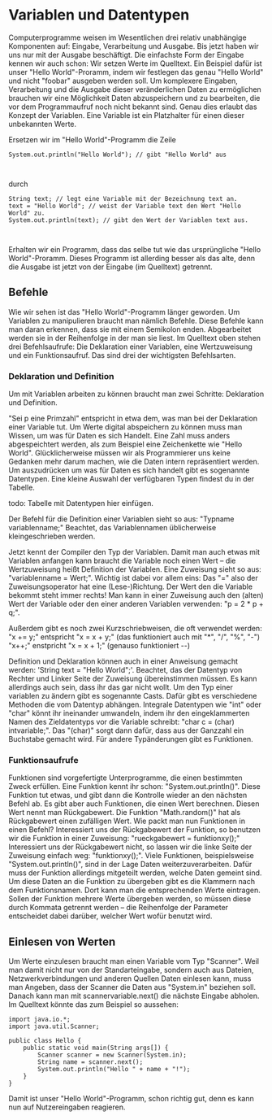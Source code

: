 # Variablen und Datentypen
Computerprogramme weisen im Wesentlichen drei relativ unabhängige Komponenten auf: Eingabe, Verarbeitung und Ausgabe. Bis jetzt haben wir uns nur mit der Ausgabe beschäftigt.
Die einfachste Form der Eingabe kennen wir auch schon: Wir setzen Werte im Quelltext. Ein Beispiel dafür ist unser "Hello World"-Proramm, indem wir festlegen das genau "Hello World" und nicht "foobar" ausgeben werden soll.
Um komplexere Eingaben, Verarbeitung und die Ausgabe dieser veränderlichen Daten zu ermöglichen brauchen wir eine Möglichkeit Daten abzuspeichern und zu bearbeiten, die vor dem Programmaufruf noch nicht bekannt sind.
Genau dies erlaubt das Konzept der Variablen. Eine Variable ist ein Platzhalter für einen dieser unbekannten Werte.

Ersetzen wir im "Hello World"-Programm die Zeile
<pre><code>System.out.println("Hello World"); // gibt "Hello World" aus </pre> </code>
durch
<pre><code>String text; // legt eine Variable mit der Bezeichnung text an.
text = "Hello World"; // weist der Variable text den Wert "Hello World" zu.
System.out.println(text); // gibt den Wert der Variablen text aus. </pre> </code>
Erhalten wir ein Programm, dass das selbe tut wie das ursprüngliche "Hello World"-Proramm.
Dieses Programm ist allerding besser als das alte, denn die Ausgabe ist jetzt von der Eingabe (im Quelltext) getrennt.

## Befehle
Wie wir sehen ist das "Hello World"-Programm länger geworden. Um Variablen zu manipulieren braucht man nämlich Befehle. Diese Befehle kann man daran erkennen, dass sie mit einem Semikolon enden. Abgearbeitet werden sie in der Reihenfolge in der man sie liest. Im Quelltext oben stehen drei Befehlsaufrufe:
Die Deklaration einer Variablen, eine Wertzuweisung und ein Funktionsaufruf. Das sind drei der wichtigsten Befehlsarten.

### Deklaration und Definition
Um mit Variablen arbeiten zu können braucht man zwei Schritte: Deklaration und Definition.

"Sei p eine Primzahl" entspricht in etwa dem, was man bei der Deklaration einer Variable tut. Um Werte digital abspeichern zu können muss man Wissen, um was für Daten es sich Handelt. Eine Zahl muss anders abgespeichtert werden, als zum Beispiel eine Zeichenkette wie "Hello World".
Glücklicherweise müssen wir als Programmierer uns keine Gedanken mehr darum machen, wie die Daten intern repräsentiert werden.
Um auszudrücken um was für Daten es sich handelt gibt es sogenannte Datentypen. Eine kleine Auswahl der verfügbaren Typen findest du in der Tabelle.

todo: Tabelle mit Datentypen hier einfügen.

Der Befehl für die Definition einer Variablen sieht so aus: "Typname variablenname;"
Beachtet, das Variablennamen üblicherweise kleingeschrieben werden.

Jetzt kennt der Compiler den Typ der Variablen. 
Damit man auch etwas mit Variablen anfangen kann braucht die Variable noch einen Wert – die Wertzuweisung heißt Definition der Variablen.
Eine Zuweisung sieht so aus: "variablenname = Wert;".
Wichtig ist dabei vor allem eins: Das "=" also der Zuweisungsoperator hat eine (Lese-)Richtung. Der Wert den die Variable bekommt steht immer rechts!
Man kann in einer Zuweisung auch den (alten) Wert der Variable oder den einer anderen Variablen verwenden: "p = 2 * p + q;".

Außerdem gibt es noch zwei Kurzschriebweisen, die oft verwendet werden:
"x += y;" entspricht "x = x + y;" (das funktioniert auch mit "*", "/", "%", "-")
"x++;" enstpricht "x = x + 1;" (genauso funktioniert --)

Definition und Deklaration können auch in einer Anweisung gemacht werden: 'String text = "Hello World";'.
Beachtet, das der Datentyp von Rechter und Linker Seite der Zuweisung übereinstimmen müssen. Es kann allerdings auch sein, dass ihr das gar nicht wollt.
Um den Typ einer variablen zu ändern gibt es sogenannte Casts. Dafür gibt es verschiedene Methoden die vom Datentyp abhängen. Integrale Datentypen wie "int" oder "char" könnt ihr ineinander umwandeln, indem ihr den eingeklammerten Namen des Zieldatentyps vor die Variable schreibt: "char c = (char) intvariable;". Das "(char)" sorgt dann dafür, dass aus der Ganzzahl ein Buchstabe gemacht wird.
Für andere Typänderungen gibt es Funktionen.

### Funktionsaufrufe
Funktionen sind vorgefertigte Unterprogramme, die einen bestimmten Zweck erfüllen. Eine Funktion kennt ihr schon: "System.out.println()".
Diese Funktion tut etwas, und gibt dann die Kontrolle wieder an den nächsten Befehl ab. Es gibt aber auch Funktionen, die einen Wert berechnen.
Diesen Wert nennt man Rückgabewert. Die Funktion "Math.random()" hat als Rückgabewert einen zufälligen Wert.
Wie packt man nun Funktionen in einen Befehl? Interessiert uns der Rückgabewert der Funktion, so benutzen wir die Funktion in einer Zuweisung: "rueckgabewert = funktionxy();"
Interessiert uns der Rückgabewert nicht, so lassen wir die linke Seite der Zuweisung einfach weg: "funktionxy();".
Viele Funktionen, beispielsweise "System.out.println()", sind in der Lage Daten weiterzuverarbeiten. Dafür muss der Funktion allerdings mitgeteilt werden, welche Daten gemeint sind.
Um diese Daten an die Funktion zu übergeben gibt es die Klammern nach dem Funktionsnamen. Dort kann man die entsprechenden Werte eintragen.
Sollen der Funktion mehrere Werte übergeben werden, so müssen diese durch Kommata getrennt werden – die Reihenfolge der Parameter entscheidet dabei darüber, welcher Wert wofür benutzt wird.

## Einlesen von Werten
Um Werte einzulesen braucht man einen Variable vom Typ "Scanner". Weil man damit nicht nur von der Standarteingabe, sondern auch aus Dateien, Netzwerkverbindungen und anderen Quellen Daten einlesen kann, muss man Angeben, dass der Scanner die Daten aus "System.in" beziehen soll.
Danach kann man mit scannervariable.next() die nächste Eingabe abholen. Im Quelltext könnte das zum Beispiel so aussehen:
<pre><code>import java.io.*;
import java.util.Scanner;

public class Hello {
	public static void main(String args[]) {
		Scanner scanner = new Scanner(System.in);
		String name = scanner.next();
		System.out.println("Hello " + name + "!");
	}
}</pre></code>
Damit ist unser "Hello World"-Programm, schon richtig gut, denn es kann nun auf Nutzereingaben reagieren.

